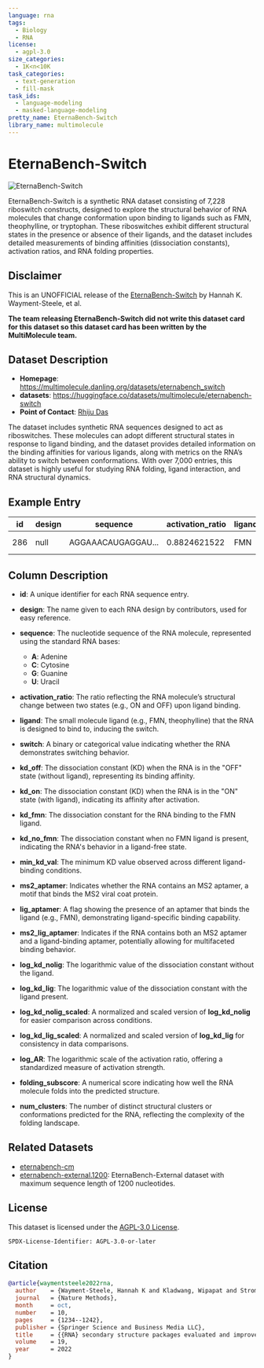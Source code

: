 ```yaml
---
language: rna
tags:
  - Biology
  - RNA
license:
  - agpl-3.0
size_categories:
  - 1K<n<10K
task_categories:
  - text-generation
  - fill-mask
task_ids:
  - language-modeling
  - masked-language-modeling
pretty_name: EternaBench-Switch
library_name: multimolecule
---
```


# EternaBench-Switch

![EternaBench-Switch](https://eternagame.org/sites/default/files/thumb_eternabench_paper.png)

EternaBench-Switch is a synthetic RNA dataset consisting of 7,228 riboswitch constructs, designed to explore the structural behavior of RNA molecules that change conformation upon binding to ligands such as FMN, theophylline, or tryptophan.
These riboswitches exhibit different structural states in the presence or absence of their ligands, and the dataset includes detailed measurements of binding affinities (dissociation constants), activation ratios, and RNA folding properties.

## Disclaimer

This is an UNOFFICIAL release of the [EternaBench-Switch](https://github.com/eternagame/EternaBench) by Hannah K. Wayment-Steele, et al.

**The team releasing EternaBench-Switch did not write this dataset card for this dataset so this dataset card has been written by the MultiMolecule team.**

## Dataset Description

- **Homepage**: https://multimolecule.danling.org/datasets/eternabench_switch
- **datasets**: https://huggingface.co/datasets/multimolecule/eternabench-switch
- **Point of Contact**: [Rhiju Das](https://biochemistry.stanford.edu/people/rhiju-das)

The dataset includes synthetic RNA sequences designed to act as riboswitches. These molecules can adopt different structural states in response to ligand binding, and the dataset provides detailed information on the binding affinities for various ligands, along with metrics on the RNA’s ability to switch between conformations. With over 7,000 entries, this dataset is highly useful for studying RNA folding, ligand interaction, and RNA structural dynamics.

## Example Entry

| id  | design | sequence           | activation_ratio | ligand | switch | kd_off  | kd_on  | kd_fmn | kd_no_fmn | min_kd_val | ms2_aptamer                   | lig_aptamer        | ms2_lig_aptamer    | log_kd_nolig | log_kd_lig | log_kd_nolig_scaled | log_kd_lig_scaled | log_AR | folding_subscore | num_clusters |
| --- | ------ | ------------------ | ---------------- | ------ | ------ | ------- | ------ | ------ | --------- | ---------- | ----------------------------- | ------------------ | ------------------ | ------------ | ---------- | ------------------- | ----------------- | ------ | ---------------- | ------------ |
| 286 | null   | AGGAAACAUGAGGAU... | 0.8824621522     | FMN    | OFF    | 13.3115 | 15.084 | null   | null      | 3.0082     | .....(((((x((xxxx)))))))..... | .................. | .....(((((x((xx... | 2.7137       | 2.5886     | 1.6123              | 1.4873            | -0.125 | null             | null         |

## Column Description

- **id**:
    A unique identifier for each RNA sequence entry.

- **design**:
    The name given to each RNA design by contributors, used for easy reference.

- **sequence**:
    The nucleotide sequence of the RNA molecule, represented using the standard RNA bases:

    - **A**: Adenine
    - **C**: Cytosine
    - **G**: Guanine
    - **U**: Uracil

- **activation_ratio**:
    The ratio reflecting the RNA molecule’s structural change between two states (e.g., ON and OFF) upon ligand binding.

- **ligand**:
    The small molecule ligand (e.g., FMN, theophylline) that the RNA is designed to bind to, inducing the switch.

- **switch**:
    A binary or categorical value indicating whether the RNA demonstrates switching behavior.

- **kd_off**:
    The dissociation constant (KD) when the RNA is in the "OFF" state (without ligand), representing its binding affinity.

- **kd_on**:
    The dissociation constant (KD) when the RNA is in the "ON" state (with ligand), indicating its affinity after activation.

- **kd_fmn**:
    The dissociation constant for the RNA binding to the FMN ligand.

- **kd_no_fmn**:
    The dissociation constant when no FMN ligand is present, indicating the RNA's behavior in a ligand-free state.

- **min_kd_val**:
    The minimum KD value observed across different ligand-binding conditions.

- **ms2_aptamer**:
    Indicates whether the RNA contains an MS2 aptamer, a motif that binds the MS2 viral coat protein.

- **lig_aptamer**:
    A flag showing the presence of an aptamer that binds the ligand (e.g., FMN), demonstrating ligand-specific binding capability.

- **ms2_lig_aptamer**:
    Indicates if the RNA contains both an MS2 aptamer and a ligand-binding aptamer, potentially allowing for multifaceted binding behavior.

- **log_kd_nolig**:
    The logarithmic value of the dissociation constant without the ligand.

- **log_kd_lig**:
    The logarithmic value of the dissociation constant with the ligand present.

- **log_kd_nolig_scaled**:
    A normalized and scaled version of **log_kd_nolig** for easier comparison across conditions.

- **log_kd_lig_scaled**:
    A normalized and scaled version of **log_kd_lig** for consistency in data comparisons.

- **log_AR**:
    The logarithmic scale of the activation ratio, offering a standardized measure of activation strength.

- **folding_subscore**:
    A numerical score indicating how well the RNA molecule folds into the predicted structure.

- **num_clusters**:
    The number of distinct structural clusters or conformations predicted for the RNA, reflecting the complexity of the folding landscape.

## Related Datasets

- [eternabench-cm](https://huggingface.co/datasets/multimolecule/eternabench-cm)
- [eternabench-external.1200](https://huggingface.co/datasets/multimolecule/eternabench-external.1200): EternaBench-External dataset with maximum sequence length of 1200 nucleotides.

## License

This dataset is licensed under the [AGPL-3.0 License](https://www.gnu.org/licenses/agpl-3.0.html).

```spdx
SPDX-License-Identifier: AGPL-3.0-or-later
```

## Citation

```bibtex
@article{waymentsteele2022rna,
  author    = {Wayment-Steele, Hannah K and Kladwang, Wipapat and Strom, Alexandra I and Lee, Jeehyung and Treuille, Adrien and Becka, Alex and {Eterna Participants} and Das, Rhiju},
  journal   = {Nature Methods},
  month     = oct,
  number    = 10,
  pages     = {1234--1242},
  publisher = {Springer Science and Business Media LLC},
  title     = {{RNA} secondary structure packages evaluated and improved by high-throughput experiments},
  volume    = 19,
  year      = 2022
}
```
